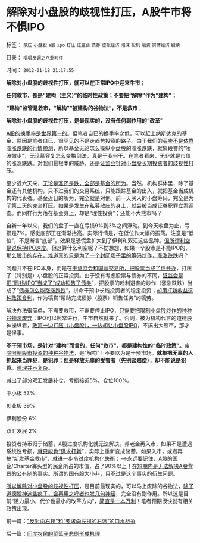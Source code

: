 # 解除对小盘股的歧视性打压，A股牛市将不惧IPO

标签： `散庄` `小盘股` `a股` `ipo` `打压` `证监会` `债券` `虚拟经济` `泡沫` `投机` `融资` `实体经济` `股票` 

目录： `唱唱反调之八卦时评`

时间： `2012-01-18 21:17:55`

**解除对小盘股的歧视性打压，就可以在正常IPO中迎来牛市**；

**任何救市，都是“建构（主义）”的临时性政策；不要把“解除”作为“建构”；**

**“建构”监管是救市，“解构”“被建构的谷物法”，不是救市**；

**解除对小盘股的歧视性打压，是最现实的，没有任何副作用的“改革**”

[A股的换手率是世界第一的](../../../2012/1/12/自由放任的投机股市，将最终消除通胀压力.md)。但笔者自已的换手率之低，可以赶上纳斯达克的基金，原因是笔者自已，很罕见的不是走趋势投资的路子。由于我们的[买卖不是依靠涨涨跌跌的行情预测](../../../2008/7/9/股票买卖只需要做到大致正确.md)，所以基金无论怎么操纵小盘股的涨涨跌跌，就象段誉的“凌波微步”，无论慕容复怎么变换剑法，真是于我何干。在笔者看来，无非就是市值的涨涨跌跌。对我们最根本的威胁，还是[证监会针对小盘股长期投资者的歧视性打压](../../../2012/1/11/打新是“圈钱政策”食利者，利益归于金融垄断机构；.md)。

至少近六天来，[无论是涨还是跌，全部是基金的所为](../../../2012/1/12/股市中的民主机制，西方基金和东方机构化.md)。当然，机构群体里，除了基金还有其他机构，只不过我们的交易系统，只能跟踪基金的出入，就把基金当成机构的代表者。基金近日的所为，完全就是对倒。前一天买入的小盘筹码，完全是为了第二天的完全打压。如果是发生在私募散庄的身上，就会被当成证券犯罪立案调查。而同样行为落在基金身上，却是“理性投资”；还能不大熊市吗？

自新一年以来，我们的盘子一直在亏损9%到3%之间浮动。到今天收盘为止，亏损是7%。感觉底部正在渐渐抬高。实际行情是，在低位作大幅的振荡。注意是“低位”，不是断言“底部”。效果是恐慌盘扩大到了伊利和双汇这些品种。[但所谓利空是说保持IPO速度](../../../2011/10/13/熊市的IPO不是圈钱，坚持新股市场化发行才有牛市.md)。但这算什么利空呢？不妨想想，如果一个股市是不能IPO的，那么[股市的存在，难道真的只是为了一个封闭场子里的筹码炒作，涨涨跌跌吗](../../../2012/1/7/“选择命运盒子的技术”和“打破命运盒子的科学”.md)？

问题并不在iPO本身，而是在[于证监会和国营交易所，把股票当成了债券办](../../../2012/1/13/证监会把股票当债券，打压导致大熊市；.md)，打压了（特别是）小盘股的正常投资。由于没有考虑股票与债券的不同，[证监会是把“圈钱/IPO”当成了“成功销售了债券](../../../2012/1/11/金融垄断贵族对股民的中世纪式的蔑视和马尔萨斯.md)”，把股票的趋利避害的炒作（涨涨跌跌）当成了“[债券怎么能涨涨跌跌](../../../2012/1/14/凯恩斯主义中“垃圾债券”的机理.md)”，拼命干预中长线投资者的稳定投资；[却用打新收益这种政策食利](../../../2012/1/12/特权机构的“打新”是凶残的暴政.md)，作为犒赏“帮助完成债券（股票）销售任务”的犒劳。

解决办法很简单，不需要救市，不需要停止IPO，[只需要把限制小盘股炒作的种种谷物法废弃](../../../2012/1/9/凯恩斯主义对市盈率的影响，理解国进民退.md)；IPO可以照常进行，牛市自然就来了。否则，被为机构代言的道德股神操纵着，[政策一边打压（小盘股），一边却让小盘股IPO](../../../2012/1/5/为什么持币散户，不如持有股票？人为加大的风险！.md)，不搞出大熊市，那才是怪事。

**不干预市场，是针对“建构”而言的，任何“救市”，都是建构性的“临时政策”。**[废除限制股市投资的种种谷物法](../../../2012/1/11/炒股看股民的民主素质.md)，是“解构”！不要以为是干预市场。**就象把无辜的人抓起来当罪犯，是犯罪；但是释放无辜的受害者（先别谈赔偿），却不能说是犯罪**。[道理并不复杂](../../../2012/1/10/机构型股神的“谷物法”，政治型股神和孔庆东老师.md)。

减出了部分双汇发展补仓，亏损接近5%。仓位100%。

中小板 53%

创业板 39%

伊利股份 6%

双汇发展 2%

投资者持币归于储蓄，A股过度机构化就无法解决。养老金再入市，如果不是遭遇系统性亏损，[就只能也“谋求打新](../../../2012/1/11/打新是“圈钱政策”食利者，利益归于金融垄断机构；.md)”，实际上重新变成储蓄。如果入市，或者再搞“新发基金救市”，[就进一步令过度机构化失衡](../../../2011/10/21/A股低迷为机构化“国进民退”还债.md)；——>永远要记住，A股的国企/Charter寡头型的民企所占的市值，占了90%以上！[在短期内是无法解决A股背景的公有制的事](../../../2012/1/5/A股机构化超过60-，还打压小盘股，就注定大熊市.md)实。所谓的国有股大小非，只不过是这个事实的衍生问题。

[所以解除对小盘股的歧视性打压](../../../2011/3/29/散户禁飞区，基金大轰炸，蓝筹反对派.md)，是目前最现实的，可以马上废除的谷物法，[除了道德股神这些疯子，会再用之呼者也发几句神经](../../../2011/6/13/世界上有蠢猪并不奇怪.md)，完全没有副作用。所以这是目前“阻力最小，代价也最小的改革方向”，[简直是一本万利](../../../2012/1/8/虚拟经济是凯恩斯主义的影子,“滞”与“胀”.md)！笔者预期很快就有相关政策出现。



前一篇：[&quot;反对向右拐&quot;和“要求向左拐的右派”的口水战争](../../../2012/1/18/反对向右拐和“要求向左拐的右派”的口水战争.md)

后一篇：[印度农民的菜篮子悲剧形成机理](../../../2012/1/19/印度农民的菜篮子悲剧形成机理.md)